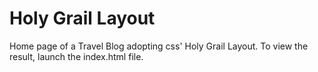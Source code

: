 # Holy Grail Layout

Home page of a Travel Blog adopting css' Holy Grail Layout.
To view the result, launch the index.html file.